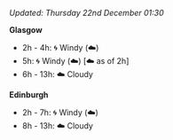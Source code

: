*Updated: Thursday 22nd December 01:30*

**Glasgow**

* 2h - 4h: :cyclone: Windy (:cloud:)
* 5h: :cyclone: Windy (:cloud:) [:cloud: as of 2h]
* 6h - 13h: :cloud: Cloudy

**Edinburgh**

* 2h - 7h: :cyclone: Windy (:cloud:)
* 8h - 13h: :cloud: Cloudy
